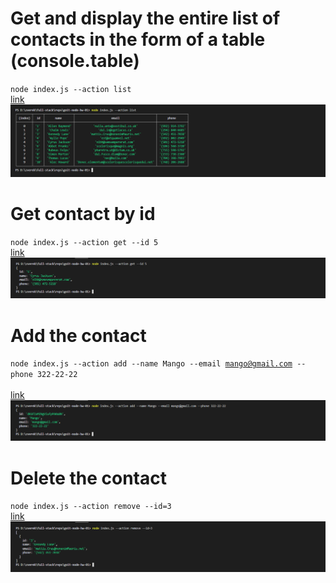 # Get and display the entire list of contacts in the form of a table (console.table)

<code>node index.js --action list
</code>
<br/>
<a href="https://prnt.sc/MT_CClQ3_OKc">link</a>
<br/>
<img alt="list result" src="./img/list.png">

# Get contact by id

<code>node index.js --action get --id 5
</code>
<br/>
<a href="https://prnt.sc/LI4HO0IB-X-s">link</a>
<br/>
<img alt="get result" src="./img/get.png">

# Add the contact

<code>node index.js --action add --name Mango --email mango@gmail.com --phone 322-22-22
</code>
<br/>
<a href="https://prnt.sc/8yo8P3L0_RoY">link</a>
<br/>
<img alt="add result" src="./img/add.png">

# Delete the contact

<code>node index.js --action remove --id=3
</code>
<br/>
<a href="https://prnt.sc/ViFojxn97m6k">link</a>
<br/>
<img alt="remove result" src="./img/remove.png">
